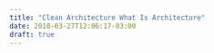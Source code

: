 ```yaml
---
title: "Clean Architecture What Is Architecture"
date: 2018-03-27T12:06:17-03:00
draft: true
---
```


